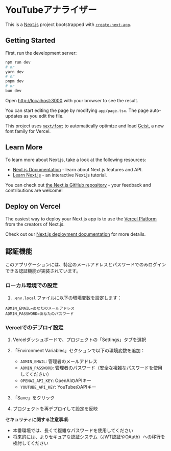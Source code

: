 # YouTubeアナライザー

This is a [Next.js](https://nextjs.org) project bootstrapped with [`create-next-app`](https://nextjs.org/docs/app/api-reference/cli/create-next-app).

## Getting Started

First, run the development server:

```bash
npm run dev
# or
yarn dev
# or
pnpm dev
# or
bun dev
```

Open [http://localhost:3000](http://localhost:3000) with your browser to see the result.

You can start editing the page by modifying `app/page.tsx`. The page auto-updates as you edit the file.

This project uses [`next/font`](https://nextjs.org/docs/app/building-your-application/optimizing/fonts) to automatically optimize and load [Geist](https://vercel.com/font), a new font family for Vercel.

## Learn More

To learn more about Next.js, take a look at the following resources:

- [Next.js Documentation](https://nextjs.org/docs) - learn about Next.js features and API.
- [Learn Next.js](https://nextjs.org/learn) - an interactive Next.js tutorial.

You can check out [the Next.js GitHub repository](https://github.com/vercel/next.js) - your feedback and contributions are welcome!

## Deploy on Vercel

The easiest way to deploy your Next.js app is to use the [Vercel Platform](https://vercel.com/new?utm_medium=default-template&filter=next.js&utm_source=create-next-app&utm_campaign=create-next-app-readme) from the creators of Next.js.

Check out our [Next.js deployment documentation](https://nextjs.org/docs/app/building-your-application/deploying) for more details.

## 認証機能

このアプリケーションには、特定のメールアドレスとパスワードでのみログインできる認証機能が実装されています。

### ローカル環境での設定

1. `.env.local` ファイルに以下の環境変数を設定します：

```env
ADMIN_EMAIL=あなたのメールアドレス
ADMIN_PASSWORD=あなたのパスワード
```

### Vercelでのデプロイ設定

1. Vercelダッシュボードで、プロジェクトの「Settings」タブを選択
2. 「Environment Variables」セクションで以下の環境変数を追加：

   - `ADMIN_EMAIL`: 管理者のメールアドレス
   - `ADMIN_PASSWORD`: 管理者のパスワード（安全な複雑なパスワードを使用してください）
   - `OPENAI_API_KEY`: OpenAIのAPIキー
   - `YOUTUBE_API_KEY`: YouTubeのAPIキー

3. 「Save」をクリック
4. プロジェクトを再デプロイして設定を反映

**セキュリティに関する注意事項**:
- 本番環境では、長くて複雑なパスワードを使用してください
- 将来的には、よりセキュアな認証システム（JWT認証やOAuth）への移行を検討してください

